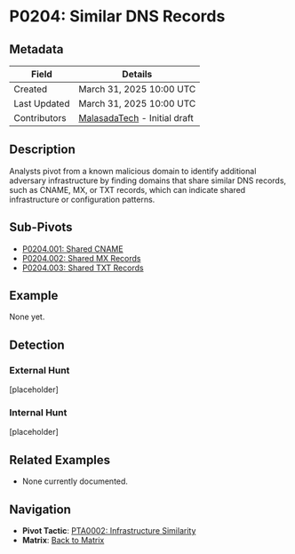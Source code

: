 # P0204: Similar DNS Records

## Metadata
| Field          | Details                                      |
|----------------|----------------------------------------------|
| Created        | March 31, 2025 10:00 UTC                    |
| Last Updated   | March 31, 2025 10:00 UTC                    |
| Contributors   | [MalasadaTech](../contributors.md#malasadatech) - Initial draft |

## Description
Analysts pivot from a known malicious domain to identify additional adversary infrastructure by finding domains that share similar DNS records, such as CNAME, MX, or TXT records, which can indicate shared infrastructure or configuration patterns.

## Sub-Pivots
- [P0204.001: Shared CNAME](P0204.001.md)
- [P0204.002: Shared MX Records](P0204.002.md)
- [P0204.003: Shared TXT Records](P0204.003.md)

## Example
None yet.

## Detection

### External Hunt
[placeholder]

### Internal Hunt
[placeholder]

## Related Examples
- None currently documented.

## Navigation
- **Pivot Tactic**: [PTA0002: Infrastructure Similarity](../pivot-tactics/PTA0002/main.md)
- **Matrix**: [Back to Matrix](../matrix.md)